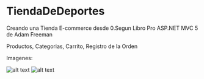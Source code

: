 # TiendaDeDeportes
Creando una Tienda E-commerce desde 0.Segun Libro Pro ASP.NET MVC 5 de Adam Freeman

Productos, Categorias, Carrito, Registro de la Orden

Imagenes:

![alt text](https://user-images.githubusercontent.com/31046332/32504298-33c37b2c-c3be-11e7-8e15-0b6b2fee2ada.png)
![alt text](https://user-images.githubusercontent.com/31046332/32504341-568d7158-c3be-11e7-97be-0782ae9ba9c4.png)
